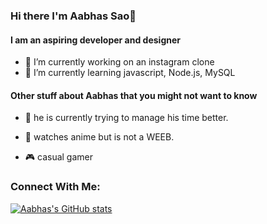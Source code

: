 ### Hi there I'm Aabhas Sao👋
#### I am an aspiring developer and designer

- 🔭 I’m currently working on an instagram clone
- 🌱 I’m currently learning javascript, Node.js, MySQL

#### Other stuff about Aabhas that you might  not want to know

- :pizza: he is currently trying to manage his time better.

- :lemon: watches anime but is not a WEEB.
- :video_game: casual gamer

### Connect With Me:

[![Aabhas's GitHub stats](https://github-readme-stats.vercel.app/api?username=AabhasSao)](https://github.com/anuraghazra/github-readme-stats)
